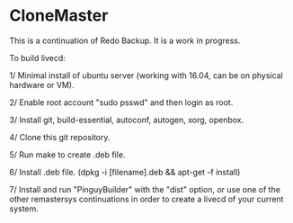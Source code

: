 # CloneMaster

This is a continuation of Redo Backup. It is a work in progress.

To build livecd:

1/ Minimal install of ubuntu server (working with 16.04, can be on physical hardware or VM). 

2/ Enable root account "sudo psswd" and then login as root.

3/ Install git, build-essential, autoconf, autogen, xorg, openbox. 

4/ Clone this git repository. 

5/ Run make to create .deb file. 

6/ Install .deb file. (dpkg -i [filename].deb && apt-get -f install)

7/ Install and run "PinguyBuilder" with the "dist" option, or use one of the other remastersys continuations in order to create a livecd of your current system.
